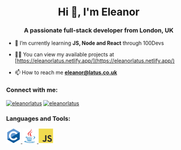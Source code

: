 <h1 align="center">Hi 👋, I'm Eleanor</h1>
<h3 align="center">A passionate full-stack developer from London, UK</h3>

- 🌱 I’m currently learning **JS, Node and React** through 100Devs

- 👨‍💻 You can view my available projects at [https://eleanorlatus.netlify.app/](https://eleanorlatus.netlify.app/)

- 📫 How to reach me **eleanor@latus.co.uk**

<h3 align="left">Connect with me:</h3>
<p align="left">
<a href="https://twitter.com/eleanorlatus" target="blank"><img align="center" src="https://raw.githubusercontent.com/rahuldkjain/github-profile-readme-generator/master/src/images/icons/Social/twitter.svg" alt="eleanorlatus" height="30" width="40" /></a>
<a href="https://linkedin.com/in/eleanorlatus" target="blank"><img align="center" src="https://raw.githubusercontent.com/rahuldkjain/github-profile-readme-generator/master/src/images/icons/Social/linked-in-alt.svg" alt="eleanorlatus" height="30" width="40" /></a>
</p>

<h3 align="left">Languages and Tools:</h3>
<p align="left"> <a href="https://www.cprogramming.com/" target="_blank" rel="noreferrer"> <img src="https://raw.githubusercontent.com/devicons/devicon/master/icons/c/c-original.svg" alt="c" width="40" height="40"/> </a> <a href="https://www.java.com" target="_blank" rel="noreferrer"> <img src="https://raw.githubusercontent.com/devicons/devicon/master/icons/java/java-original.svg" alt="java" width="40" height="40"/> </a> <a href="https://developer.mozilla.org/en-US/docs/Web/JavaScript" target="_blank" rel="noreferrer"> <img src="https://raw.githubusercontent.com/devicons/devicon/master/icons/javascript/javascript-original.svg" alt="javascript" width="40" height="40"/> </a> </p>
